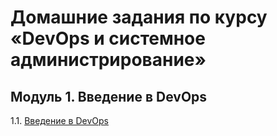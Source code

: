 # Домашние задания по курсу «DevOps и системное администрирование»

## Модуль 1. Введение в DevOps
1.1. [Введение в DevOps](https://github.com/AlexeyKRD/devops-netology/tree/main/01-intro-01 "Домашнее задание к занятию «1.1. Введение в DevOps»")
